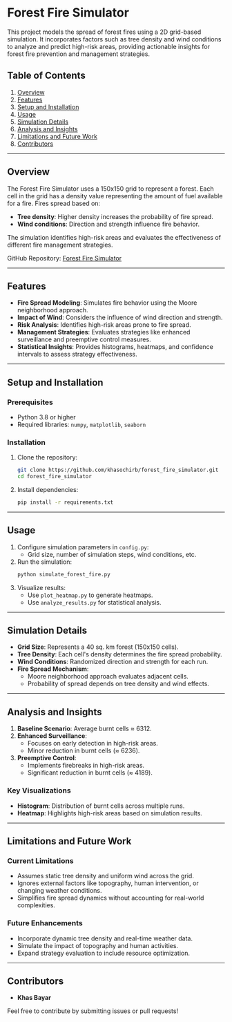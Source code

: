 # Forest Fire Simulator

This project models the spread of forest fires using a 2D grid-based simulation. It incorporates factors such as tree density and wind conditions to analyze and predict high-risk areas, providing actionable insights for forest fire prevention and management strategies.

## Table of Contents
1. [Overview](#overview)
2. [Features](#features)
3. [Setup and Installation](#setup-and-installation)
4. [Usage](#usage)
5. [Simulation Details](#simulation-details)
6. [Analysis and Insights](#analysis-and-insights)
7. [Limitations and Future Work](#limitations-and-future-work)
8. [Contributors](#contributors)

---

## Overview

The Forest Fire Simulator uses a 150x150 grid to represent a forest. Each cell in the grid has a density value representing the amount of fuel available for a fire. Fires spread based on:
- **Tree density**: Higher density increases the probability of fire spread.
- **Wind conditions**: Direction and strength influence fire behavior.

The simulation identifies high-risk areas and evaluates the effectiveness of different fire management strategies.

GitHub Repository: [Forest Fire Simulator](https://github.com/khasochirb/forest_fire_simulator)

---

## Features

- **Fire Spread Modeling**: Simulates fire behavior using the Moore neighborhood approach.
- **Impact of Wind**: Considers the influence of wind direction and strength.
- **Risk Analysis**: Identifies high-risk areas prone to fire spread.
- **Management Strategies**: Evaluates strategies like enhanced surveillance and preemptive control measures.
- **Statistical Insights**: Provides histograms, heatmaps, and confidence intervals to assess strategy effectiveness.

---

## Setup and Installation

### Prerequisites
- Python 3.8 or higher
- Required libraries: `numpy`, `matplotlib`, `seaborn`

### Installation
1. Clone the repository:
   ```bash
   git clone https://github.com/khasochirb/forest_fire_simulator.git
   cd forest_fire_simulator
   ```
2. Install dependencies:
   ```bash
   pip install -r requirements.txt
   ```

---

## Usage

1. Configure simulation parameters in `config.py`:
   - Grid size, number of simulation steps, wind conditions, etc.
2. Run the simulation:
   ```bash
   python simulate_forest_fire.py
   ```
3. Visualize results:
   - Use `plot_heatmap.py` to generate heatmaps.
   - Use `analyze_results.py` for statistical analysis.

---

## Simulation Details

- **Grid Size**: Represents a 40 sq. km forest (150x150 cells).
- **Tree Density**: Each cell's density determines the fire spread probability.
- **Wind Conditions**: Randomized direction and strength for each run.
- **Fire Spread Mechanism**: 
  - Moore neighborhood approach evaluates adjacent cells.
  - Probability of spread depends on tree density and wind effects.

---

## Analysis and Insights

1. **Baseline Scenario**: Average burnt cells ≈ 6312.
2. **Enhanced Surveillance**:
   - Focuses on early detection in high-risk areas.
   - Minor reduction in burnt cells (≈ 6236).
3. **Preemptive Control**:
   - Implements firebreaks in high-risk areas.
   - Significant reduction in burnt cells (≈ 4189).

### Key Visualizations
- **Histogram**: Distribution of burnt cells across multiple runs.
- **Heatmap**: Highlights high-risk areas based on simulation results.

---

## Limitations and Future Work

### Current Limitations
- Assumes static tree density and uniform wind across the grid.
- Ignores external factors like topography, human intervention, or changing weather conditions.
- Simplifies fire spread dynamics without accounting for real-world complexities.

### Future Enhancements
- Incorporate dynamic tree density and real-time weather data.
- Simulate the impact of topography and human activities.
- Expand strategy evaluation to include resource optimization.

---

## Contributors

- **Khas Bayar**

Feel free to contribute by submitting issues or pull requests!
